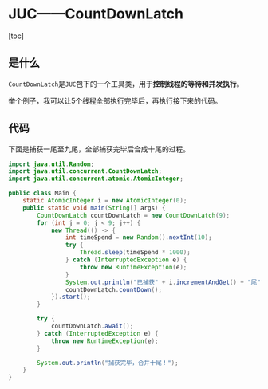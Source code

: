 # JUC——CountDownLatch

[toc]



## 是什么

`CountDownLatch`是`JUC`包下的一个工具类，用于**控制线程的等待和并发执行**。

举个例子，我可以让5个线程全部执行完毕后，再执行接下来的代码。



## 代码

下面是捕获一尾至九尾，全部捕获完毕后合成十尾的过程。

```java
import java.util.Random;
import java.util.concurrent.CountDownLatch;
import java.util.concurrent.atomic.AtomicInteger;

public class Main {
    static AtomicInteger i = new AtomicInteger(0);
    public static void main(String[] args) {
        CountDownLatch countDownLatch = new CountDownLatch(9);
        for (int j = 0; j < 9; j++) {
            new Thread(() -> {
                int timeSpend = new Random().nextInt(10);
                try {
                    Thread.sleep(timeSpend * 1000);
                } catch (InterruptedException e) {
                    throw new RuntimeException(e);
                }
                System.out.println("已捕获" + i.incrementAndGet() + "尾");
                countDownLatch.countDown();
            }).start();
        }

        try {
            countDownLatch.await();
        } catch (InterruptedException e) {
            throw new RuntimeException(e);
        }

        System.out.println("捕获完毕，合并十尾！");
    }
}
```

